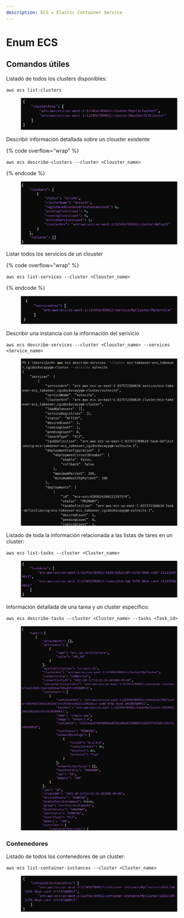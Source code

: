 ```yaml
---
description: ECS = Elastic Container Service
---
```


# Enum ECS

## Comandos útiles

Listado de todos los clusters disponibles:

```
aws ecs list-clusters
```

<figure><img src="../../.gitbook/assets/image (60).png" alt=""><figcaption></figcaption></figure>

Describir información detallada sobre un clouster existente

{% code overflow="wrap" %}
```
aws ecs describe-clusters --cluster <Clouster_name>
```
{% endcode %}

<figure><img src="../../.gitbook/assets/image (79).png" alt=""><figcaption></figcaption></figure>

Listar todos los servicios de un clouster

{% code overflow="wrap" %}
```
aws ecs list-services --cluster <Clouster_name>
```
{% endcode %}

<figure><img src="../../.gitbook/assets/image (69).png" alt=""><figcaption></figcaption></figure>

Describir una instancia con la información del serivicio

```
aws ecs describe-services --cluster <Clouster_name> --services <Service_name>
```

<figure><img src="../../.gitbook/assets/image (75).png" alt=""><figcaption></figcaption></figure>

Listado de toda la información relacionada a las listas de tares en un cluster:

```
aws ecs list-tasks --cluster <Cluster_name>
```

<figure><img src="../../.gitbook/assets/image (74).png" alt=""><figcaption></figcaption></figure>

Información detallada de una tarea y un cluster específico:

```
aws ecs describe-tasks --cluster <Cluster_name> --tasks <Task_id>
```

<figure><img src="../../.gitbook/assets/image (3).png" alt=""><figcaption></figcaption></figure>

### Contenedores

Listado de todos los contenedores de un cluster:

```
aws ecs list-container-instances --cluster <Cluster_name>
```

<figure><img src="../../.gitbook/assets/image (1).png" alt=""><figcaption></figcaption></figure>

